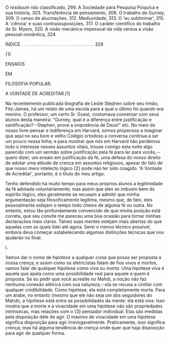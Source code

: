 O _residuum_ não classificado, 299. A Sociedade para Pesquisa Psíquica e sua história, 303. Transferência de pensamento, 308. O trabalho de Gurney, 309. O censo de alucinações, 312. Mediunidade, 313. O 'eu subliminar', 315. A 'ciência' e suas contrassuposições, 317. O caráter científico do trabalho do Sr. Myers, 320. A visão mecânica-impessoal da vida versus a visão pessoal-romântica, 324.

ÍNDICE . . . . . . . . . . . . . . . . . . . . . . . . . . . . . 329

{1}

ENSAIOS

EM

FILOSOFIA POPULAR.

A VONTADE DE ACREDITAR.[1]

Na recentemente publicada biografia de Leslie Stephen sobre seu irmão, Fitz-James, há um relato de uma escola para a qual o último foi quando era menino. O professor, um certo Sr. Guest, costumava conversar com seus alunos desta maneira: "Gurney, qual é a diferença entre justificação e santificação?--Stephen, prove a onipotência de Deus!" etc. No meio do nosso livre-pensar e indiferença em Harvard, somos propensos a imaginar que aqui no seu bom e velho Colégio ortodoxo a conversa continua a ser um pouco nessa linha; e para mostrar que nós em Harvard não perdemos todo o interesse nesses assuntos vitais, trouxe comigo esta noite algo parecido com um sermão sobre justificação pela fé para ler para vocês,--quero dizer, um ensaio em justificação _da_ fé, uma defesa do nosso direito de adotar uma atitude de crença em assuntos religiosos, apesar do fato de que nosso mero intelecto lógico {2} pode não ter sido coagido. 'A Vontade de Acreditar', portanto, é o título do meu artigo.

Tenho defendido há muito tempo para meus próprios alunos a legitimidade da fé adotada voluntariamente; mas assim que eles se imbuem bem do espírito lógico, eles geralmente se recusam a admitir que minha argumentação seja filosoficamente legítima, mesmo que, de fato, eles pessoalmente estejam o tempo todo cheios de alguma fé ou outra. No entanto, estou tão profundamente convencido de que minha posição está correta, que seu convite me pareceu uma boa ocasião para tornar minhas declarações mais claras. Talvez suas mentes estejam mais abertas do que aquelas com as quais lidei até agora. Serei o menos técnico possível, embora deva começar estabelecendo algumas distinções técnicas que nos ajudarão no final.

I.

Vamos dar o nome de _hipótese_ a qualquer coisa que possa ser proposta à nossa crença; e assim como os eletricistas falam de fios vivos e mortos, vamos falar de qualquer hipótese como _viva_ ou _morta_. Uma hipótese viva é aquela que apela como uma possibilidade real para aquele a quem é proposta. Se eu pedir que você acredite no Mahdi, a noção não faz nenhuma conexão elétrica com sua natureza,--ela se recusa a cintilar com qualquer credibilidade. Como hipótese, ela está completamente morta. Para um árabe, no entanto (mesmo que ele não seja um dos seguidores do Mahdi), a hipótese está entre as possibilidades da mente: ela está viva. Isso mostra que a morte e a vivacidade em uma hipótese não são propriedades intrínsecas, mas relações com o {3} pensador individual. Elas são medidas pela disposição dele de agir. O máximo de vivacidade em uma hipótese significa disposição para agir irrevogavelmente. Praticamente, isso significa crença; mas há alguma tendência de crença onde quer que haja disposição para agir de qualquer forma.